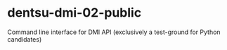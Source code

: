 # dentsu-dmi-02-public
Command line interface for DMI API (exclusively a test-ground for Python candidates)
